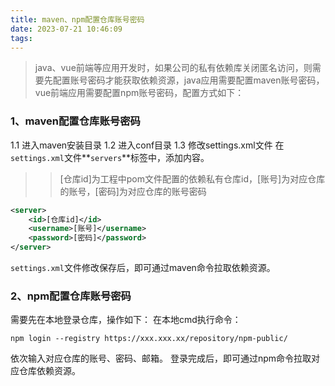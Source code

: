 ```yaml
---
title: maven、npm配置仓库账号密码
date: 2023-07-21 10:46:09
tags:
---
```

> java、vue前端等应用开发时，如果公司的私有依赖库关闭匿名访问，则需要先配置账号密码才能获取依赖资源，java应用需要配置maven账号密码，vue前端应用需要配置npm账号密码，配置方式如下：
<!-- more -->
### 1、maven配置仓库账号密码
1.1 进入maven安装目录
1.2 进入conf目录
1.3 修改settings.xml文件
在`settings.xml`文件**`servers`**标签中，添加内容。
>>[仓库id]为工程中pom文件配置的依赖私有仓库id，[账号]为对应仓库的账号，[密码]为对应仓库的账号密码
```xml
<server>
    <id>[仓库id]</id>
    <username>[账号]</username>
    <password>[密码]</password> 
</server> 
```
`settings.xml`文件修改保存后，即可通过maven命令拉取依赖资源。


### 2、npm配置仓库账号密码

需要先在本地登录仓库，操作如下：
在本地cmd执行命令：
```terminal
npm login --registry https://xxx.xxx.xx/repository/npm-public/
```
依次输入对应仓库的账号、密码、邮箱。
登录完成后，即可通过npm命令拉取对应仓库依赖资源。




